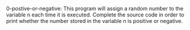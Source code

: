 0-postive-or-negative: This program will assign a random number to the variable n each time it is executed. Complete the source code in order to print whether the number stored in the variable n is positive or negative.
